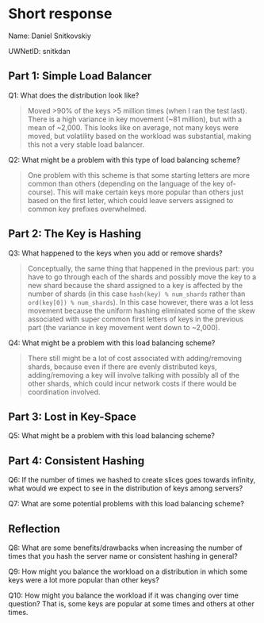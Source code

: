 # Short response
Name: Daniel Snitkovskiy

UWNetID: snitkdan

## Part 1: Simple Load Balancer
Q1: What does the distribution look like? 

> Moved >90% of the keys >5 million times (when I ran the test last). There is a high variance in key movement (~81 million), but with a mean of ~2,000. This looks like on average, not many keys were moved, but
volatility based on the workload was substantial, making this not a 
very stable load balancer. 

Q2: What might be a problem with this type of load balancing scheme?

> One problem with this scheme is that some starting letters are more common than others (depending on the language of the key of-course). 
This will make certain keys more popular than others just based on
the first letter, which could leave servers assigned to common
key prefixes overwhelmed. 


## Part 2: The Key is Hashing
Q3: What happened to the keys when you add or remove shards? 

> Conceptually, the same thing that happened in the previous part: you have to go through each of the shards and possibly move the key to a new shard because the shard assigned to a key is affected by the number of shards (in this case `hash(key) % num_shards` rather than `ord(key[0]) % num_shards`). In this case however, there was a lot less movement because the uniform hashing eliminated some of the skew associated with super common first letters of keys in the previous part (the variance in key movement went down to ~2,000).


Q4: What might be a problem with this load balancing scheme?

> There still might be a lot of cost associated with adding/removing shards, because even if there are evenly distributed keys, adding/removing a key will involve talking with possibly all of the other shards, which could incur network costs if there would be coordination involved. 

## Part 3: Lost in Key-Space
Q5: What might be a problem with this load balancing scheme? 


## Part 4: Consistent Hashing
Q6: If the number of times we hashed to create slices goes towards infinity, what would we expect to see in the distribution of keys among servers? 


Q7: What are some potential problems with this load balancing scheme?


## Reflection
Q8: What are some benefits/drawbacks when increasing the number of times that you hash the server name or consistent hashing in general? 


Q9: How might you balance the workload on a distribution in which some keys were a lot more popular than other keys?


Q10: How might you balance the workload if it was changing over time question? That is, some keys are popular at some times and others at other times. 

